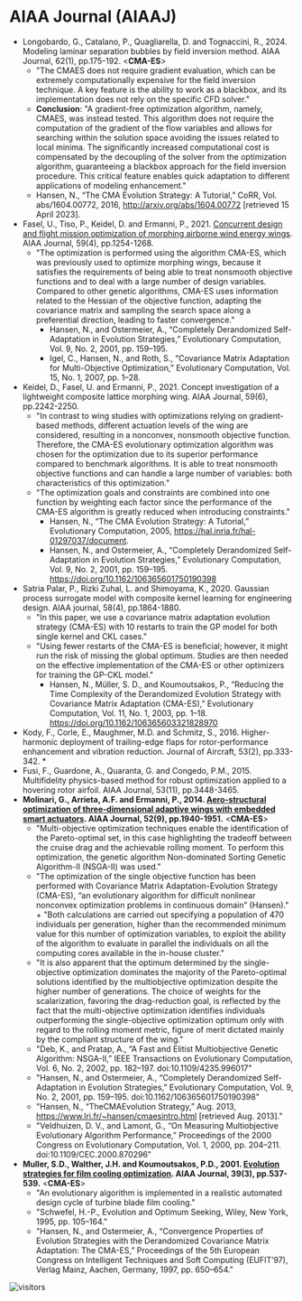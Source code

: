 # AIAA Journal (AIAAJ)

* Longobardo, G., Catalano, P., Quagliarella, D. and Tognaccini, R., 2024. Modeling laminar separation bubbles by field inversion method. AIAA Journal, 62(1), pp.175-192. <**CMA-ES**>
  * "The CMAES does not require gradient evaluation, which can be extremely computationally expensive for the field inversion technique. A key feature is the ability to work as a blackbox, and its implementation does not rely on the specific CFD solver."
  * **Conclusion**: "A gradient-free optimization algorithm, namely, CMAES, was instead tested. This algorithm does not require the computation of the gradient of the flow variables and allows for searching within the solution space avoiding the issues related to local minima. The significantly increased computational cost is compensated by the decoupling of the solver from the optimization algorithm, guaranteeing a blackbox approach for the field inversion procedure. This critical feature enables quick adaptation to different applications of modeling enhancement."
  * Hansen, N., “The CMA Evolution Strategy: A Tutorial,” CoRR, Vol. abs/1604.00772, 2016, http://arxiv.org/abs/1604.00772 [retrieved 15 April 2023].
* Fasel, U., Tiso, P., Keidel, D. and Ermanni, P., 2021. [Concurrent design and flight mission optimization of morphing airborne wind energy wings](https://arc.aiaa.org/doi/full/10.2514/1.J059621). AIAA Journal, 59(4), pp.1254-1268.
  * "The optimization is performed using the algorithm CMA-ES, which was previously used to optimize morphing wings, because it satisfies the requirements of being able to treat nonsmooth objective functions and to deal with a large number of design variables. Compared to other genetic algorithms, CMA-ES uses information related to the Hessian of the objective function, adapting the covariance matrix and sampling the search space along a preferential direction, leading to faster convergence."
    * Hansen, N., and Ostermeier, A., “Completely Derandomized Self-Adaptation in Evolution Strategies,” Evolutionary Computation, Vol. 9, No. 2, 2001, pp. 159–195.
    * Igel, C., Hansen, N., and Roth, S., “Covariance Matrix Adaptation for Multi-Objective Optimization,” Evolutionary Computation, Vol. 15, No. 1, 2007, pp. 1–28.
* Keidel, D., Fasel, U. and Ermanni, P., 2021. Concept investigation of a lightweight composite lattice morphing wing. AIAA Journal, 59(6), pp.2242-2250.
  * "In contrast to wing studies with optimizations relying on gradient-based methods, different actuation levels of the wing are considered, resulting in a nonconvex, nonsmooth objective function. Therefore, the CMA-ES evolutionary optimization algorithm was chosen for the optimization due to its superior performance compared to benchmark algorithms. It is able to treat nonsmooth objective functions and can handle a large number of variables: both characteristics of this optimization."
  * "The optimization goals and constraints are combined into one function by weighting each factor since the performance of the CMA-ES algorithm is greatly reduced when introducing constraints."
    * Hansen, N., “The CMA Evolution Strategy: A Tutorial,” Evolutionary Computation, 2005, https://hal.inria.fr/hal-01297037/document.
    * Hansen, N., and Ostermeier, A., “Completely Derandomized Self-Adaptation in Evolution Strategies,” Evolutionary Computation, Vol. 9, No. 2, 2001, pp. 159–195. https://doi.org/10.1162/106365601750190398
* Satria Palar, P., Rizki Zuhal, L. and Shimoyama, K., 2020. Gaussian process surrogate model with composite kernel learning for engineering design. AIAA journal, 58(4), pp.1864-1880.
  * "In this paper, we use a covariance matrix adaptation evolution strategy (CMA-ES) with 10 restarts to train the GP model for both single kernel and CKL cases."
  * "Using fewer restarts of the CMA-ES is beneficial; however, it might run the risk of missing the global optimum. Studies are then needed on the effective implementation of the CMA-ES or other optimizers for training the GP-CKL model."
    * Hansen, N., Müller, S. D., and Koumoutsakos, P., “Reducing the Time Complexity of the Derandomized Evolution Strategy with Covariance Matrix Adaptation (CMA-ES),” Evolutionary Computation, Vol. 11, No. 1, 2003, pp. 1–18. https://doi.org/10.1162/106365603321828970
* Kody, F., Corle, E., Maughmer, M.D. and Schmitz, S., 2016. Higher-harmonic deployment of trailing-edge flaps for rotor-performance enhancement and vibration reduction. Journal of Aircraft, 53(2), pp.333-342.
  * 
* Fusi, F., Guardone, A., Quaranta, G. and Congedo, P.M., 2015. Multifidelity physics-based method for robust optimization applied to a hovering rotor airfoil. AIAA Journal, 53(11), pp.3448-3465.
* **Molinari, G., Arrieta, A.F. and Ermanni, P., 2014. [Aero-structural optimization of three-dimensional adaptive wings with embedded smart actuators](https://arc.aiaa.org/doi/full/10.2514/1.J052715). AIAA Journal, 52(9), pp.1940-1951.** <**CMA-ES**>
  * "Multi-objective optimization techniques enable the identification of the Pareto-optimal set, in this case highlighting the tradeoff between the cruise drag and the achievable rolling moment. To perform this optimization, the genetic algorithm Non-dominated Sorting Genetic Algorithm-II (NSGA-II) was used."
  * "The optimization of the single objective function has been performed with Covariance Matrix Adaptation-Evolution Strategy (CMA-ES), “an evolutionary algorithm for difficult nonlinear nonconvex optimization problems in continuous domain” (Hansen)." + "Both calculations are carried out specifying a population of 470 individuals per generation, higher than the recommended minimum value for this number of optimization variables, to exploit the ability of the algorithm to evaluate in parallel the individuals on all the computing cores available in the in-house cluster."
  * "It is also apparent that the optimum determined by the single-objective optimization dominates the majority of the Pareto-optimal solutions identified by the multiobjective optimization despite the higher number of generations. The choice of weights for the scalarization, favoring the drag-reduction goal, is reflected by the fact that the multi-objective optimization identifies individuals outperforming the single-objective optimization optimum only with regard to the rolling moment metric, figure of merit dictated mainly by the compliant structure of the wing."
  * "Deb, K., and Pratap, A., “A Fast and Elitist Multiobjective Genetic Algorithm: NSGA-II,” IEEE Transactions on Evolutionary Computation, Vol. 6, No. 2, 2002, pp. 182–197. doi:10.1109/4235.996017"
  * "Hansen, N., and Ostermeier, A., “Completely Derandomized Self-Adaptation in Evolution Strategies,” Evolutionary Computation, Vol. 9, No. 2, 2001, pp. 159–195. doi:10.1162/106365601750190398"
  * "Hansen, N., “TheCMAEvolution Strategy,” Aug. 2013, https://www.lri.fr/~hansen/cmaesintro.html [retrieved Aug. 2013]."
  * "Veldhuizen, D. V., and Lamont, G., “On Measuring Multiobjective Evolutionary Algorithm Performance,” Proceedings of the 2000 Congress on Evolutionary Computation, Vol. 1, 2000, pp. 204–211. doi:10.1109/CEC.2000.870296"
* **Muller, S.D., Walther, J.H. and Koumoutsakos, P.D., 2001. [Evolution strategies for film cooling optimization](https://arc.aiaa.org/doi/10.2514/2.1342). AIAA Journal, 39(3), pp.537-539.** <**CMA-ES**>
  * "An evolutionary algorithm is implemented in a realistic automated design cycle of turbine blade film cooling."
  * "Schwefel, H.-P., Evolution and Optimum Seeking, Wiley, New York, 1995, pp. 105–164."
  * "Hansen, N., and Ostermeier, A., “Convergence Properties of Evolution Strategies with the Derandomized Covariance Matrix Adaptation: The CMA-ES,” Proceedings of the 5th European Congress on Intelligent Techniques and Soft Computing (EUFIT’97), Verlag Mainz, Aachen, Germany, 1997, pp. 650–654."

![visitors](https://visitor-badge.laobi.icu/badge?page_id=Evolutionary-Intelligence.DistributedEvolutionaryComputation-AIAAJ)
